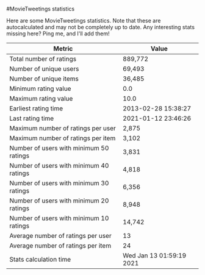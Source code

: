#MovieTweetings statistics

Here are some MovieTweetings statistics. Note that these are autocalculated and may not be completely up to date. Any interesting stats missing here? Ping me, and I'll add them!

Metric | Value
--- | ---
Total number of ratings                 | 889,772
Number of unique users                  | 69,493
Number of unique items                  | 36,485
Minimum rating value                    | 0.0
Maximum rating value                    | 10.0
Earliest rating time                    | 2013-02-28 15:38:27
Last rating time                        | 2021-01-12 23:46:26
Maximum number of ratings per user      | 2,875
Maximum number of ratings per item      | 3,102
Number of users with minimum 50 ratings | 3,831
Number of users with minimum 40 ratings | 4,818
Number of users with minimum 30 ratings | 6,356
Number of users with minimum 20 ratings | 8,948
Number of users with minimum 10 ratings | 14,742
Average number of ratings per user      | 13
Average number of ratings per item      | 24
Stats calculation time                  | Wed Jan 13 01:59:19 2021

